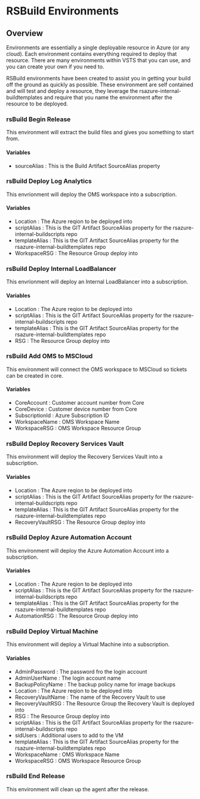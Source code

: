 # RSBuild Environments

## Overview
Environments are essentially a single deployable resource in Azure (or any cloud). Each environment contains everything required to deploy that resource. There are many environments within VSTS that you can use, and you can create your own if you need to. 

RSBuild environments have been created to assist you in getting your build off the ground as quickly as possible. These environment are self contained and will test and deploy a resource, they leverage the rsazure-internal-buildtemplates and require that you name the environment after the resource to be deployed.

### rsBuild Begin Release
This environment will extract the build files and gives you something to start from.
#### Variables
- sourceAlias         : This is the Build Artifact SourceAlias property

### rsBuild Deploy Log Analytics
This envrionment will deploy the OMS workspace into a subscription.
#### Variables
- Location            : The Azure reqion to be deployed into
- scriptAlias         : This is the GIT Artifact SourceAlias property for the rsazure-internal-buildscripts repo
- templateAlias       : This is the GIT Artifact SourceAlias property for the rsazure-internal-buildtemplates repo
- WorkspaceRSG        : The Resource Group deploy into

### rsBuild Deploy Internal LoadBalancer
This envrionment will deploy an Internal LoadBalancer into a subscription.
#### Variables
- Location            : The Azure reqion to be deployed into
- scriptAlias         : This is the GIT Artifact SourceAlias property for the rsazure-internal-buildscripts repo
- templateAlias       : This is the GIT Artifact SourceAlias property for the rsazure-internal-buildtemplates repo
- RSG        : The Resource Group deploy into

### rsBuild Add OMS to MSCloud
This environment will connect the OMS workspace to MSCloud so tickets can be created in core.
#### Variables
- CoreAccount         : Customer account number from Core
- CoreDevice          : Customer device number from Core
- SubscriptionId      : Azure Subscription ID
- WorkspaceName       : OMS Workspace Name
- WorkspaceRSG        : OMS Workspace Resource Group

### rsBuild Deploy Recovery Services Vault
This environment will deploy the Recovery Services Vault into a subscription.
#### Variables
- Location            : The Azure reqion to be deployed into
- scriptAlias         : This is the GIT Artifact SourceAlias property for the rsazure-internal-buildscripts repo
- templateAlias       : This is the GIT Artifact SourceAlias property for the rsazure-internal-buildtemplates repo
- RecoveryVaultRSG    : The Resource Group deploy into

### rsBuild Deploy Azure Automation Account
This environment will deploy the Azure Automation Account into a subscription.
#### Variables
- Location            : The Azure reqion to be deployed into
- scriptAlias         : This is the GIT Artifact SourceAlias property for the rsazure-internal-buildscripts repo
- templateAlias       : This is the GIT Artifact SourceAlias property for the rsazure-internal-buildtemplates repo
- AutomationRSG       : The Resource Group deploy into

### rsBuild Deploy Virtual Machine
This environment will deploy a Virtual Machine into a subscription.
#### Variables
- AdminPassword       : The password fro the login account
- AdminUserName       : The login account name
- BackupPolicyName    : The backup policy name for image backups
- Location            : The Azure reqion to be deployed into
- RecoveryVaultName   : The name of the Recovery Vault to use
- RecoveryVaultRSG    : The Resource Group the Recovery Vault is deployed into
- RSG                 : The Resource Group deploy into
- scriptAlias         : This is the GIT Artifact SourceAlias property for the rsazure-internal-buildscripts repo
- sidUsers            : Additional users to add to the VM
- templateAlias       : This is the GIT Artifact SourceAlias property for the rsazure-internal-buildtemplates repo
- WorkspaceName       : OMS Workspace Name
- WorkspaceRSG        : OMS Workspace Resource Group

### rsBuild End Release
This environment will clean up the agent after the release.
